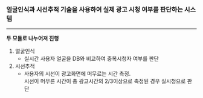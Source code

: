 ### 얼굴인식과 시선추적 기술을 사용하여 실제 광고 시청 여부를 판단하는 시스템
----------

**두 모듈로 나누어져 진행**

1. 얼굴인식
    * 실시간 사용자 얼굴을 DB와 비교하여 중복시청자 여부를 판단
2. 시선추적
    * 사용자의 시선이 광고화면에 머무르는 시간 측정.  
    시선이 머무른 시간이 총 광고시간의 2/3이상으로 측정된 경우 실시청으로 판단
